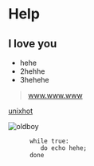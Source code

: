 # Help
## I love you

* hehe
* 2hehhe
* 3hehehe

> www.www.www

[unixhot](http://www.unixhot.com)

![oldboy](http://pic36.nipic.com/20131128/11748057_141932278338_2.jpg)

          while true:
             do echo hehe;
          done
